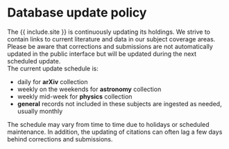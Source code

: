 # Database update policy

The {{ include.site }} is continuously updating its holdings.  We strive to contain links to current literature and data in our subject coverage areas.  Please be aware that corrections and submissions are not automatically updated in the public interface but will be updated during the next scheduled update.  
The current update schedule is:  
- daily for **arXiv** collection
- weekly on the weekends for **astronomy** collection
- weekly mid-week for **physics** collection
- **general** records not included in these subjects are ingested as needed, usually monthly 

The schedule may vary from time to time due to holidays or scheduled maintenance.  In addition, the updating of citations can often lag a few days behind corrections and submissions.
